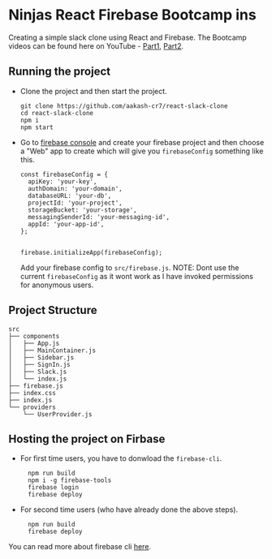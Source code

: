 # Ninjas React Firebase Bootcamp ins

Creating a simple slack clone using React and Firebase. The Bootcamp videos can be found here on YouTube - [Part1](https://www.youtube.com/watch?v=Lu-EiHiJxLU&ab_channel=CodingNinjasIndia), [Part2](https://www.youtube.com/watch?v=a5eR-nseObE&ab_channel=CodingNinjasIndia).

## Running the project

- Clone the project and then start the project.

  ```
  git clone https://github.com/aakash-cr7/react-slack-clone
  cd react-slack-clone
  npm i
  npm start
  ```

- Go to [firebase console](console.firebase.google.com) and create your firebase project and then choose a "Web" app to create which will give you `firebaseConfig` something like this.

  ```
  const firebaseConfig = {
    apiKey: 'your-key',
    authDomain: 'your-domain',
    databaseURL: 'your-db',
    projectId: 'your-project',
    storageBucket: 'your-storage',
    messagingSenderId: 'your-messaging-id',
    appId: 'your-app-id',
  };


  firebase.initializeApp(firebaseConfig);
  ```

  Add your firebase config to `src/firebase.js`. NOTE: Dont use the current `firebaseConfig` as it wont work as I have invoked permissions for anonymous users.

## Project Structure

```
src
├── components
│   ├── App.js
│   ├── MainContainer.js
│   ├── Sidebar.js
│   ├── SignIn.js
│   ├── Slack.js
│   └── index.js
├── firebase.js
├── index.css
├── index.js
└── providers
    └── UserProvider.js
```

## Hosting the project on Firbase

- For first time users, you have to donwload the `firebase-cli`.

  ```
    npm run build
    npm i -g firebase-tools
    firebase login
    firebase deploy
  ```

- For second time users (who have already done the above steps).

  ```
    npm run build
    firebase deploy
  ```

You can read more about firebase cli [here](https://firebase.google.com/docs/cli).
